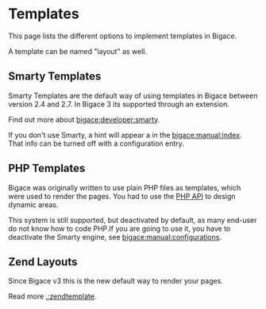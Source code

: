 # Templates

This page lists the different options to implement templates in Bigace.

A template can be named "layout" as well. 

## Smarty Templates

Smarty Templates are the default way of using templates in Bigace between version 2.4 and 2.7. In Bigace 3 its supported through an extension.

Find out more about [bigace:developer:smarty](bigace/developer/smarty).

If you don't use Smarty, a hint will appear a in the [bigace:manual:index](bigace/manual/index). That info can be turned off with a configuration entry.

## PHP Templates

Bigace was originally written to use plain PHP files as templates, which were used to render the pages. You had to use the [PHP API](bigace/php_api) to design dynamic areas.

This system is still supported, but deactivated by default, as many end-user do not know how to code PHP.If you are going to use it, you have to deactivate the Smarty engine, see [bigace:manual:configurations](bigace/manual/configurations).

## Zend Layouts

Since Bigace v3 this is the new default way to render your pages.

Read more [.:zendtemplate](./zendtemplate).

